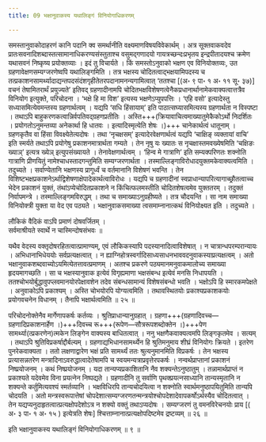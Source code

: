 ```yaml
---
title: 09 भक्षानुवाकस्य यथालिङ्गं विनियोगाधिकरणम्

---
```


समस्तानुवाकोदाहरणं कानि पदानि क्व समर्थानीति वक्ष्यमाणविषयविवेकार्थम् । अत्र सूक्तवाकवदेव प्रातःसवनादिशब्दास्तत्सामानाधिकरण्यसंस्तुताश्च वसुमद्गणादयो गायत्रच्छन्दःप्रभृतय इन्द्रपीतादयश्च क्रमेण यथासवनं निष्कृष्य प्रयोक्तव्याः । इदं तु विचार्यते । किं समस्तोऽनुवाको भक्षण एव विनियोक्तव्यः, उत ग्रहणावेक्षणसम्यग्जरणेष्वपि यथालिङ्गमिति । तत्र भक्षस्य चोदितत्वाद्भक्षयामिपदस्य च तत्प्रकाशनसामर्थ्यादाद्यन्तपदसंदंशगृहीतेतरपदानामनन्यगामित्वात् ‘ततश्चा \[(अ॰ ९ पा॰ १ अ॰ ११ सू॰ ३७)\] वचनं तेषामितरार्थं प्रयुज्यते’ इतिवद् ग्रहणादीनामपि चोदितभक्षविशेषणत्वेनैकप्रधानार्थानामेकवाक्यत्वात्तत्रैव विनियोग इत्युक्ते, परिचोदना । ‘भक्षे हि मा विश’ इत्यस्य भक्षणेऽप्युपपत्तिः । ‘एहि वसो’ इत्यादेस्तु सध्यासमित्येवमन्तस्य ग्रहणार्थत्वम् । यद्यपि ‘सधि हिंसायाम्’ इति पाठात्सघ्यासमित्यस्य ग्रहणार्थता न विस्पष्टा । तथाऽपि बाहुकरणकत्वान्निर्वपतिवद्ग्रहणप्रतीतिः । अस्ति+++(क्रियावाचित्वमाख्यातुमेकैकोऽर्थो निदर्शितः । प्रयोगतोऽनुमन्तव्या अनेकार्था हि धातवः । इत्यादिस्मृत्येति शेषः ।)+++ चानेकार्थत्वं धातूनाम् । ग्रहणकृतैव वा हिंसा विवक्ष्येतेत्यदोषः । तथा ‘नृचक्षसम्’ इत्यादेरवेक्षणार्थत्वं यद्यपि ‘चाक्षिङ् व्यक्तायां वाचि’ इति स्मर्यते तथाऽपि प्रयोगेषु प्रकाशनमात्रार्थता गम्यते । तेन नृषु यः ख्यातः स नृचक्षास्तमवख्येषमिति ‘चक्षिङः ख्याञ्’ इत्यत्र ख्येञ् इत्युपसंख्यायते । तेनावेक्षणार्थत्वम् । ‘हिन्व मे गात्राणि’ इति सम्यक्परिणतः शक्नोति गात्राणि प्रीणयितुं नामेश्चाधस्तादगन्तुमिति सम्यग्जरणार्थता । तस्माल्लिङ्गाविरोधादयुक्तमकेवाक्यत्वमिति । तदुच्यते । सर्वाण्येतानि भक्षणस्य प्रागूर्ध्वं च वर्तमानानि विशेषणं भवन्ति । तेन विशिष्टभक्षप्रकाशनेऽर्थाद्विशेषणाक्षेपादेकार्थत्वाविरोधः । यद्यपि च ग्रहणादीनां स्वप्राधान्यापरित्यागाच्छ्रौतत्वाच्च भेदेन प्रकाशनं युक्तं, तंथांऽप्येचोदितप्रकाशने न किंचित्फलमस्तीति चोदितशेषत्वमेव युक्ततरम् । तदुक्तं निर्वापमन्त्रे । तस्माल्लिङ्गमविरुद्धम् । तथा च समाख्याऽनुग्रहीष्यते । तत्र चौदयन्ति । सा नाम समाख्या विनियोक्त्री युक्ता या वेद एव पठ्यते । भक्षानुवाकसमाख्या त्वसमाम्नानात्कथं विनियोक्ष्यत इति । तदुच्यते ।

लौकिकं वैदिकं वाऽपि प्रमाणं दोषवर्जितम् ।  
सर्वमाश्रीयते स्वार्थे न चास्मिन्दोषसंभवः ॥  


यथैव वेदस्य वक्तृदोषरहितत्वात्प्रामाण्यम्, एवं लौकिकस्यापि पदस्यानादित्वाविशेषात् । न चात्रान्धपरम्परान्यायः । अभिधानाभिधेययोः सर्वप्रत्यक्षत्वात् । न ह्याग्निहोत्रस्वर्गादिसाध्यसाधनभाववदनुवाकस्याप्रत्यक्षत्वम् । अतो भक्षानुवाकशब्दवाच्योऽयमित्येतत्तावत्प्रमाणम् । अतश्च प्रकरणे पठ्यमानमनुवाकमालोच्य समाख्या हृदयमागच्छति । सा च भक्षस्यानुवाक इत्येवं विगृह्यमाणा भक्षसंबन्ध इत्येवं मनसि निधापयति । ततश्चोभयोर्बुद्धावुपप्लवमानयोरपेक्षावशेन तदेव संबन्धसामान्यं विशेषसंबन्धो भवति । भक्षोऽपि हि स्मारकमपेक्षते । अनुवाकोऽपि प्रकाश्यम् । अस्ति चोभयोरपि योग्यत्वमिति । तथावस्थितयोः प्रकाश्यप्रकाशकयोः प्रयोगवचनेन विधानम् । तैनापि भक्षार्थत्वमिति ॥ २५ ॥

परिचोदनोक्तेनैव मार्गेणापकर्षः कर्तव्यः । श्रुतिप्राधान्यानुग्रहात् । ग्रहणा+++(ग्रहणादिवच्च—ग्रहणादिप्रकाशनार्हेण ।)+++दिवच्च रू+++(रूपेण—सौत्ररूपशब्दोक्तेन ।)+++पेण सामर्थ्या(त्प्रकरणेन)त्मकेन लिङ्गेन वाक्यस्य बाधितत्वात् । ननु भक्षणैकवाक्यत्वमपि लिङ्गकृतमेव । सत्यम् । तथाऽपि श्रुतिविप्रकर्षाद्दौर्बल्यम् । ग्रहणाद्यभिधानसामर्थ्येन हि श्रुतिमनुमाय शीघ्रं विनियोगः क्रियते । इतरेण पुनरेकवाक्यता । ततो लक्षणाद्वारेण भक्षं प्रति सामर्थ्यं ततः श्रुत्यनुमानमिति विप्रकर्षः । तेन भक्षस्य प्रत्यासन्नतरेण मन्त्रादिनाऽवरुद्धात्वादेतेषामपि च स्वयमन्यत्राप्रवृत्तेरपकर्षः । नन्वर्थप्राप्तानां प्रकाशनं निष्प्रयोजनम् । कथं निष्प्रयोजनम् । यदा तान्यप्यप्रकाशितानि नैव शक्यन्तेऽनुष्ठातुम् । तन्नामार्थप्राप्तं न प्रकाश्यते यदेवमेव विना प्रयत्नेन निष्पद्यते । ग्रहणादीनि तु सर्वाणि पृथक्प्रयत्नसाध्यानि तान्यस्मृतानि न शक्यन्ते कर्तुमित्यवश्यं स्मर्तव्यानि । भक्षविधिरपि तान्यचोदयित्वा न शक्नोति स्वार्थमनुष्ठापयितुमिति तान्यपि चोदयति । अतो मन्त्रस्वरूपात्तेषां चोपदेशात्सम्यग्जरणतन्मन्त्रयोश्चोपदेशादेवापकर्षोऽर्थस्यैव चोदितत्वात् । तेन यद्यप्यनुदाहृतत्वात्प्रत्यक्षोपदेशोऽत्र न शक्यो वक्तुं तथाऽप्यदोषः । सम्यग्जरणं तु वमनविरेचनयोः प्राय \[( अ॰ ३ पा॰ १ अ॰ १५ ) इत्येत्रति शेषः\] श्चित्ताम्नानात्प्रत्यक्षोपदिष्टमेव द्रष्टव्यम् ॥ २६ ॥

इति भक्षानुवाकस्य यथालिङ्गं विनियोगाधिकरणम् ॥ ९ ॥
